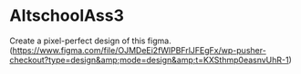 # AltschoolAss3
Create a pixel-perfect design of this figma. (https://www.figma.com/file/OJMDeEi2fWlPBFrlJFEgFx/wp-pusher-checkout?type=design&amp;mode=design&amp;t=KXSthmp0easnvUhR-1)
